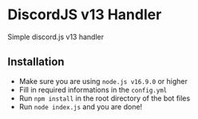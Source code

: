 # DiscordJS v13 Handler
Simple discord.js v13 handler

## Installation
- Make sure you are using `node.js v16.9.0` or higher
- Fill in required informations in the `config.yml`
- Run `npm install` in the root directory of the bot files
- Run `node index.js` and you are done!